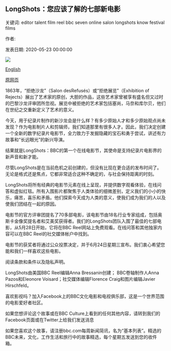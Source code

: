 ## LongShots：您应该了解的七部新电影

关键词: editor talent film reel bbc seven online salon longshots know festival films

作者: 

发表日期: 2020-05-23 00:00:00

![](https://ichef.bbci.co.uk/wwfeatures/live/624_351/images/live/p0/8f/fj/p08ffjfp.jpg)

[English](LongShots%3A%20Seven%20new%20films%20you%20should%20know%20about.md)

[原网页](https://www.bbc.com/culture/article/20200523-longshots-seven-new-films-you-should-know-about)

1863年，“拒绝沙龙”（Salon desRefusés）或“拒绝展览”（Exhibition of Rejects）展出了艺术家的原创，大胆的作品，这些艺术家曾被享有盛名但又过时的巴黎沙龙评审团所忽视。展览中被拒绝的艺术家包括塞尚，马奈和库尔贝，他们在世纪之交重新定义了艺术的意义。

今天，用于纪录片制作的新沙龙会是什么样？有多少原始人才和多少原始观点尚未发现？作为电影制片人和剪辑师，我们知道那里有很多人才。因此，我们决定创建一个全新的数字纪录片电影节，全力致力于发掘隐藏的宝石和勇于尝试，讲述有力故事和“长远眼光”的新兴导演。

结果就是LongShots：BBC的第一个在线电影节，其使命是支持纪录片电影界的新声音和新才能。

尽管LongShots是在当前危机之前创建的，但没有比现在更合适的发布时间了。无论是格式还是焦点，它都非常适合这种不确定的，与社会保持距离的时刻。

LongShots将所有经典的电影节元素在​​线上呈现，并提供数字观看体验，在线问答和虚拟红毯。所有入围影片都聚焦于人类体验的细微差别，定义我们的小小的快乐，痛苦，喜乐和矛盾。他们探索今天成为人类的意义，使我们成为我们的人以及使我们团结在一起的原因。

电影节的官方评审团提名了70多部电影，该电影节由18名行业专家组成，包括奥斯卡金像奖提名者和艾美奖获得者。我们的LongShots团队入围了最佳的七部电影，从5月28日开始，它将在BBC Reel网站上免费观看。在线问答和其他独家内容可以在BBC Reel的社交媒体帐户中找到。

电影节的获奖者将通过公众投票决定，并于6月24日星期三宣布。我们衷心希望您能和我们一样喜欢这些电影。

阅读条款和条件以及隐私声明。

LongShots由美国BBC Reel编辑Anna Bressanin创建； BBC卷轴制作人Anna Pazos和Eleonore Voisard；社交媒体编辑Florence Craig和图片编辑Javier Hirschfeld。

喜欢影视吗？加入Facebook上的BBC文化电影和电视俱乐部，这是一个世界范围的电影爱好者社区。

如果您想评论这个故事或在BBC Culture上看到的任何其他内容，请转到我们的Facebook页面或在Twitter上给我们发送消息

如果您喜欢这个故事，请注册bbc.com每周新闻简讯，名为“基本列表”。精选的BBC未来，文化，工作生活和旅行中的故事精选，每个星期五发送到您的收件箱。
